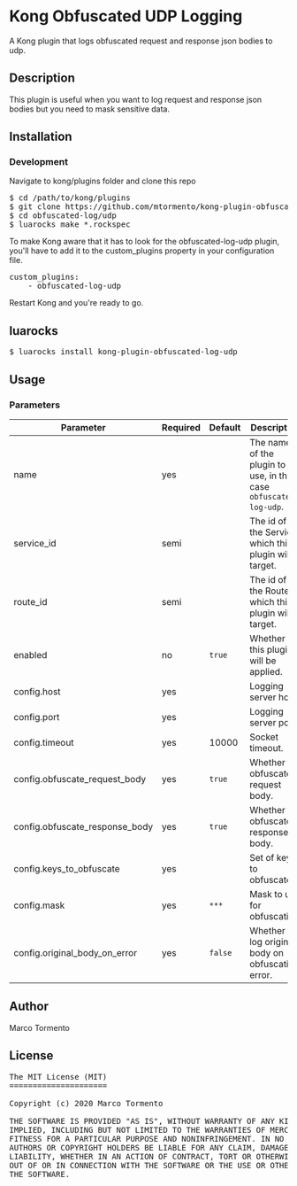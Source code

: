 # Kong Obfuscated UDP Logging

A Kong plugin that logs obfuscated request and response json bodies to udp.

## Description

This plugin is useful when you want to log request and response json bodies but you need to mask sensitive data.

## Installation

### Development

Navigate to kong/plugins folder and clone this repo

<pre>
$ cd /path/to/kong/plugins
$ git clone https://github.com/mtormento/kong-plugin-obfuscated-log obfuscated-log
$ cd obfuscated-log/udp
$ luarocks make *.rockspec
</pre>

To make Kong aware that it has to look for the obfuscated-log-udp plugin, you'll have to add it to the custom_plugins property in your configuration file.

<pre>
custom_plugins:
    - obfuscated-log-udp
</pre>

Restart Kong and you're ready to go.

## luarocks

<pre>
$ luarocks install kong-plugin-obfuscated-log-udp
</pre>

## Usage

### Parameters

| Parameter                              | Required | Default           | Description                                                                                                                                                                                                                                                                                                                                                                              |
| -------------------------------------- | -------- | ----------------- | ---------------------------------------------------------------------------------------------------------------------------------------------------------------------------------------------------------------------------------------------------------------------------------------------------------------------------------------------------------------------------------------- |
| name                                   | yes      |                   | The name of the plugin to use, in this case `obfuscated-log-udp`.                                                                                                                                                                                                                                                                                                                              |
| service_id                             | semi     |                   | The id of the Service which this plugin will target.                                                                                                                                                                                                                                                                                                                                     |
| route_id                               | semi     |                   | The id of the Route which this plugin will target.                                                                                                                                                                                                                                                                                                                                       |
| enabled                                | no       | `true`            | Whether this plugin will be applied.                                                                                                                                                                                                                                                                                                                                                     |
| config.host                            | yes      |                   | Logging server host.
| config.port                            | yes      |                   | Logging server port.
| config.timeout                         | yes      | 10000             | Socket timeout.
| config.obfuscate_request_body          | yes      | `true`            | Whether to obfuscate request body.
| config.obfuscate_response_body         | yes      | `true`            | Whether to obfuscate response body.
| config.keys_to_obfuscate               | yes      |                   | Set of keys to obfuscate.
| config.mask                            | yes      | `***`             | Mask to use for obfuscation.
| config.original_body_on_error          | yes      | `false`           | Whether to log original body on obfuscation error.

## Author
Marco Tormento

## License
<pre>
The MIT License (MIT)
=====================

Copyright (c) 2020 Marco Tormento

THE SOFTWARE IS PROVIDED "AS IS", WITHOUT WARRANTY OF ANY KIND, EXPRESS OR
IMPLIED, INCLUDING BUT NOT LIMITED TO THE WARRANTIES OF MERCHANTABILITY,
FITNESS FOR A PARTICULAR PURPOSE AND NONINFRINGEMENT. IN NO EVENT SHALL THE
AUTHORS OR COPYRIGHT HOLDERS BE LIABLE FOR ANY CLAIM, DAMAGES OR OTHER
LIABILITY, WHETHER IN AN ACTION OF CONTRACT, TORT OR OTHERWISE, ARISING FROM,
OUT OF OR IN CONNECTION WITH THE SOFTWARE OR THE USE OR OTHER DEALINGS IN
THE SOFTWARE.
</pre>
